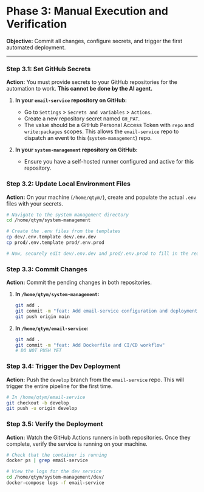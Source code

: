 # Phase 3: Manual Execution and Verification

**Objective:** Commit all changes, configure secrets, and trigger the first automated deployment.

---

### Step 3.1: Set GitHub Secrets

**Action:** You must provide secrets to your GitHub repositories for the automation to work. **This cannot be done by the AI agent.**

1.  **In your `email-service` repository on GitHub:**
    - Go to `Settings` > `Secrets and variables` > `Actions`.
    - Create a new repository secret named `GH_PAT`.
    - The value should be a GitHub Personal Access Token with `repo` and `write:packages` scopes. This allows the `email-service` repo to dispatch an event to this (`system-management`) repo.

2.  **In your `system-management` repository on GitHub:**
    - Ensure you have a self-hosted runner configured and active for this repository.

### Step 3.2: Update Local Environment Files

**Action:** On your machine (`/home/qtym/`), create and populate the actual `.env` files with your secrets.

```bash
# Navigate to the system management directory
cd /home/qtym/system-management

# Create the .env files from the templates
cp dev/.env.template dev/.env.dev
cp prod/.env.template prod/.env.prod

# Now, securely edit dev/.env.dev and prod/.env.prod to fill in the real values.
```

### Step 3.3: Commit Changes

**Action:** Commit the pending changes in both repositories.

1.  **In `/home/qtym/system-management`:**
    ```bash
    git add .
    git commit -m "feat: Add email-service configuration and deployment workflow"
    git push origin main
    ```

2.  **In `/home/qtym/email-service`:**
    ```bash
    git add .
    git commit -m "feat: Add Dockerfile and CI/CD workflow"
    # DO NOT PUSH YET
    ```

### Step 3.4: Trigger the Dev Deployment

**Action:** Push the `develop` branch from the `email-service` repo. This will trigger the entire pipeline for the first time.

```bash
# In /home/qtym/email-service
git checkout -b develop
git push -u origin develop
```

### Step 3.5: Verify the Deployment

**Action:** Watch the GitHub Actions runners in both repositories. Once they complete, verify the service is running on your machine.

```bash
# Check that the container is running
docker ps | grep email-service

# View the logs for the dev service
cd /home/qtym/system-management/dev/
docker-compose logs -f email-service
```
